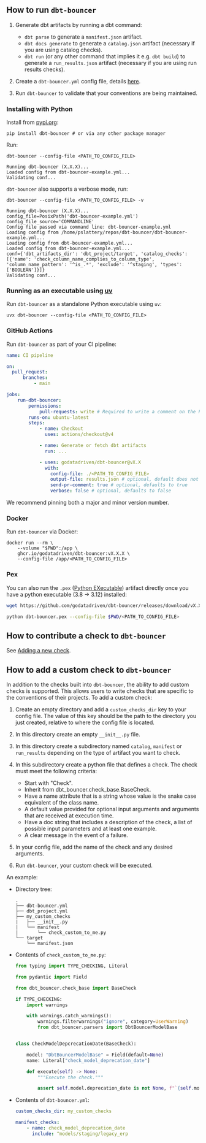 ## How to run `dbt-bouncer`

1. Generate dbt artifacts by running a dbt command:

    - `dbt parse` to generate a `manifest.json` artifact.
    - `dbt docs generate` to generate a `catalog.json` artifact (necessary if you are using catalog checks).
    - `dbt run` (or any other command that implies it e.g. `dbt build`) to generate a `run_results.json` artifact (necessary if you are using run results checks).

1. Create a `dbt-bouncer.yml` config file, details [here](./config_file.md).

1. Run `dbt-bouncer` to validate that your conventions are being maintained.

### Installing with Python

Install from [pypi.org](https://pypi.org/p/dbt-bouncer):

```shell
pip install dbt-bouncer # or via any other package manager
```

Run:

```shell
dbt-bouncer --config-file <PATH_TO_CONFIG_FILE>
```

```shell
Running dbt-bouncer (X.X.X)...
Loaded config from dbt-bouncer-example.yml...
Validating conf...
```

`dbt-bouncer` also supports a verbose mode, run:

```shell
dbt-bouncer --config-file <PATH_TO_CONFIG_FILE> -v
```

```shell
Running dbt-bouncer (X.X.X)...
config_file=PosixPath('dbt-bouncer-example.yml')
config_file_source='COMMANDLINE'
Config file passed via command line: dbt-bouncer-example.yml
Loading config from /home/pslattery/repos/dbt-bouncer/dbt-bouncer-example.yml...
Loading config from dbt-bouncer-example.yml...
Loaded config from dbt-bouncer-example.yml...
conf={'dbt_artifacts_dir': 'dbt_project/target', 'catalog_checks': [{'name': 'check_column_name_complies_to_column_type', 'column_name_pattern': '^is_.*', 'exclude': '^staging', 'types': ['BOOLEAN']}]}
Validating conf...
```

### Running as an executable using [uv](https://github.com/astral-sh/uv)

Run `dbt-bouncer` as a standalone Python executable using `uv`:

```shell
uvx dbt-bouncer --config-file <PATH_TO_CONFIG_FILE>
```

### GitHub Actions

Run `dbt-bouncer` as part of your CI pipeline:
```yaml
name: CI pipeline

on:
  pull_request:
      branches:
          - main

jobs:
    run-dbt-bouncer:
        permissions:
            pull-requests: write # Required to write a comment on the PR
        runs-on: ubuntu-latest
        steps:
            - name: Checkout
              uses: actions/checkout@v4

            - name: Generate or fetch dbt artifacts
              run: ...

            - uses: godatadriven/dbt-bouncer@vX.X
              with:
                config-file: ./<PATH_TO_CONFIG_FILE>
                output-file: results.json # optional, default does not save a results file
                send-pr-comment: true # optional, defaults to true
                verbose: false # optional, defaults to false
```

We recommend pinning both a major and minor version number.

### Docker

Run `dbt-bouncer` via Docker:

```shell
docker run --rm \
    --volume "$PWD":/app \
    ghcr.io/godatadriven/dbt-bouncer:vX.X.X \
    --config-file /app/<PATH_TO_CONFIG_FILE>
```

### Pex

You can also run the `.pex` ([Python EXecutable](https://docs.pex-tool.org/whatispex.html#whatispex)) artifact directly once you have a python executable (3.8 -> 3.12) installed:

```bash
wget https://github.com/godatadriven/dbt-bouncer/releases/download/vX.X.X/dbt-bouncer.pex -O dbt-bouncer.pex

python dbt-bouncer.pex --config-file $PWD/<PATH_TO_CONFIG_FILE>
```

## How to contribute a check to `dbt-bouncer`

See [Adding a new check](./CONTRIBUTING.md#adding-a-new-check).

## How to add a custom check to `dbt-bouncer`

In addition to the checks built into `dbt-bouncer`, the ability to add custom checks is supported. This allows users to write checks that are specific to the conventions of their projects. To add a custom check:

1. Create an empty directory and add a `custom_checks_dir` key to your config file. The value of this key should be the path to the directory you just created, relative to where the config file is located.
1. In this directory create an empty `__init__.py` file.
1. In this directory create a subdirectory named `catalog`, `manifest` or `run_results` depending on the type of artifact you want to check.
1. In this subdirectory create a python file that defines a check. The check must meet the following criteria:

    * Start with "Check".
    * Inherit from dbt_bouncer.check_base.BaseCheck.
    * Have a name attribute that is a string whose value is the snake case equivalent of the class name.
    * A default value provided for optional input arguments and arguments that are received at execution time.
    * Have a doc string that includes a description of the check, a list of possible input parameters and at least one example.
    * A clear message in the event of a failure.

1. In your config file, add the name of the check and any desired arguments.
1. Run `dbt-bouncer`, your custom check will be executed.

An example:

* Directory tree:

    ```shell
    .
    ├── dbt-bouncer.yml
    ├── dbt_project.yml
    ├── my_custom_checks
    |   ├── __init__.py
    |   └── manifest
    |       └── check_custom_to_me.py
    └── target
        └── manifest.json
    ```

* Contents of `check_custom_to_me.py`:

    ```python
    from typing import TYPE_CHECKING, Literal

    from pydantic import Field

    from dbt_bouncer.check_base import BaseCheck

    if TYPE_CHECKING:
        import warnings

        with warnings.catch_warnings():
            warnings.filterwarnings("ignore", category=UserWarning)
            from dbt_bouncer.parsers import DbtBouncerModelBase


    class CheckModelDepcrecationDate(BaseCheck):

        model: "DbtBouncerModelBase" = Field(default=None)
        name: Literal["check_model_deprecation_date"]

        def execute(self) -> None:
            """Execute the check."""

            assert self.model.deprecation_date is not None, f"`{self.model.name}` requires a `deprecation_date` to be set."
    ```

* Contents of `dbt-bouncer.yml`:

    ```yaml
    custom_checks_dir: my_custom_checks

    manifest_checks:
        - name: check_model_deprecation_date
          include: ^models/staging/legacy_erp
    ```
